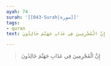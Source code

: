 ```yaml
---
ayah: 74
surah: '[[043-Surah|سورة]]'
tags:
- quran
text: إِنَّ الْمُجْرِمِينَ فِي عَذَابِ جَهَنَّمَ خَالِدُونَ

---
```

> إِنَّ الْمُجْرِمِينَ فِي عَذَابِ جَهَنَّمَ خَالِدُونَ
